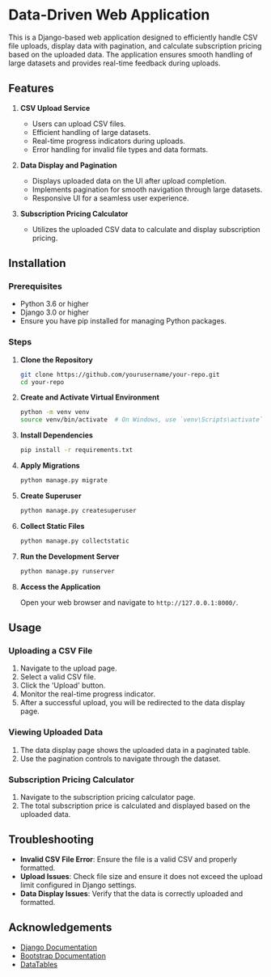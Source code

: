 # Data-Driven Web Application

This is a Django-based web application designed to efficiently handle CSV file uploads, display data with pagination, and calculate subscription pricing based on the uploaded data. The application ensures smooth handling of large datasets and provides real-time feedback during uploads.

## Features

1. **CSV Upload Service**
   - Users can upload CSV files.
   - Efficient handling of large datasets.
   - Real-time progress indicators during uploads.
   - Error handling for invalid file types and data formats.

2. **Data Display and Pagination**
   - Displays uploaded data on the UI after upload completion.
   - Implements pagination for smooth navigation through large datasets.
   - Responsive UI for a seamless user experience.

3. **Subscription Pricing Calculator**
   - Utilizes the uploaded CSV data to calculate and display subscription pricing.

## Installation

### Prerequisites

- Python 3.6 or higher
- Django 3.0 or higher
- Ensure you have pip installed for managing Python packages.

### Steps

1. **Clone the Repository**

   ```bash
   git clone https://github.com/yourusername/your-repo.git
   cd your-repo
   ```

2. **Create and Activate Virtual Environment**

   ```bash
   python -m venv venv
   source venv/bin/activate  # On Windows, use `venv\Scripts\activate`
   ```

3. **Install Dependencies**

   ```bash
   pip install -r requirements.txt
   ```

4. **Apply Migrations**

   ```bash
   python manage.py migrate
   ```

5. **Create Superuser**

   ```bash
   python manage.py createsuperuser
   ```

6. **Collect Static Files**

   ```bash
   python manage.py collectstatic
   ```

7. **Run the Development Server**

   ```bash
   python manage.py runserver
   ```

8. **Access the Application**

   Open your web browser and navigate to `http://127.0.0.1:8000/`.

## Usage

### Uploading a CSV File

1. Navigate to the upload page.
2. Select a valid CSV file.
3. Click the 'Upload' button.
4. Monitor the real-time progress indicator.
5. After a successful upload, you will be redirected to the data display page.

### Viewing Uploaded Data

1. The data display page shows the uploaded data in a paginated table.
2. Use the pagination controls to navigate through the dataset.

### Subscription Pricing Calculator

1. Navigate to the subscription pricing calculator page.
2. The total subscription price is calculated and displayed based on the uploaded data.


## Troubleshooting

- **Invalid CSV File Error**: Ensure the file is a valid CSV and properly formatted.
- **Upload Issues**: Check file size and ensure it does not exceed the upload limit configured in Django settings.
- **Data Display Issues**: Verify that the data is correctly uploaded and formatted.

 

 

## Acknowledgements

- [Django Documentation](https://docs.djangoproject.com/)
- [Bootstrap Documentation](https://getbootstrap.com/)
- [DataTables](https://datatables.net/)

